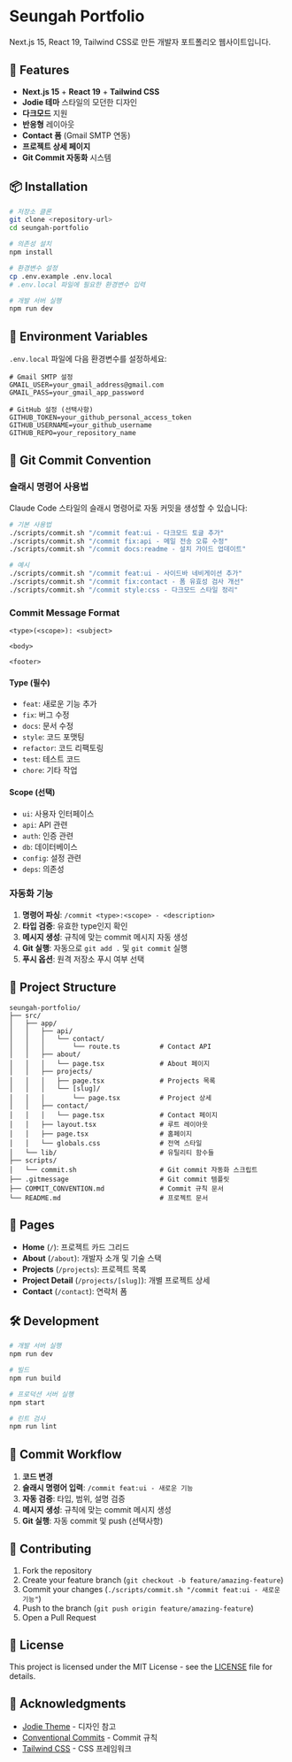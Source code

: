 # Seungah Portfolio

Next.js 15, React 19, Tailwind CSS로 만든 개발자 포트폴리오 웹사이트입니다.

## 🚀 Features

- **Next.js 15** + **React 19** + **Tailwind CSS**
- **Jodie 테마** 스타일의 모던한 디자인
- **다크모드** 지원
- **반응형** 레이아웃
- **Contact 폼** (Gmail SMTP 연동)
- **프로젝트 상세 페이지**
- **Git Commit 자동화** 시스템

## 📦 Installation

```bash
# 저장소 클론
git clone <repository-url>
cd seungah-portfolio

# 의존성 설치
npm install

# 환경변수 설정
cp .env.example .env.local
# .env.local 파일에 필요한 환경변수 입력

# 개발 서버 실행
npm run dev
```

## 🔧 Environment Variables

`.env.local` 파일에 다음 환경변수를 설정하세요:

```env
# Gmail SMTP 설정
GMAIL_USER=your_gmail_address@gmail.com
GMAIL_PASS=your_gmail_app_password

# GitHub 설정 (선택사항)
GITHUB_TOKEN=your_github_personal_access_token
GITHUB_USERNAME=your_github_username
GITHUB_REPO=your_repository_name
```

## 🎨 Git Commit Convention

### 슬래시 명령어 사용법

Claude Code 스타일의 슬래시 명령어로 자동 커밋을 생성할 수 있습니다:

```bash
# 기본 사용법
./scripts/commit.sh "/commit feat:ui - 다크모드 토글 추가"
./scripts/commit.sh "/commit fix:api - 메일 전송 오류 수정"
./scripts/commit.sh "/commit docs:readme - 설치 가이드 업데이트"

# 예시
./scripts/commit.sh "/commit feat:ui - 사이드바 네비게이션 추가"
./scripts/commit.sh "/commit fix:contact - 폼 유효성 검사 개선"
./scripts/commit.sh "/commit style:css - 다크모드 스타일 정리"
```

### Commit Message Format

```
<type>(<scope>): <subject>

<body>

<footer>
```

#### Type (필수)
- `feat`: 새로운 기능 추가
- `fix`: 버그 수정
- `docs`: 문서 수정
- `style`: 코드 포맷팅
- `refactor`: 코드 리팩토링
- `test`: 테스트 코드
- `chore`: 기타 작업

#### Scope (선택)
- `ui`: 사용자 인터페이스
- `api`: API 관련
- `auth`: 인증 관련
- `db`: 데이터베이스
- `config`: 설정 관련
- `deps`: 의존성

### 자동화 기능

1. **명령어 파싱**: `/commit <type>:<scope> - <description>`
2. **타입 검증**: 유효한 type인지 확인
3. **메시지 생성**: 규칙에 맞는 commit 메시지 자동 생성
4. **Git 실행**: 자동으로 `git add .` 및 `git commit` 실행
5. **푸시 옵션**: 원격 저장소 푸시 여부 선택

## 📁 Project Structure

```
seungah-portfolio/
├── src/
│   ├── app/
│   │   ├── api/
│   │   │   └── contact/
│   │   │       └── route.ts          # Contact API
│   │   ├── about/
│   │   │   └── page.tsx              # About 페이지
│   │   ├── projects/
│   │   │   ├── page.tsx              # Projects 목록
│   │   │   └── [slug]/
│   │   │       └── page.tsx          # Project 상세
│   │   ├── contact/
│   │   │   └── page.tsx              # Contact 페이지
│   │   ├── layout.tsx                # 루트 레이아웃
│   │   ├── page.tsx                  # 홈페이지
│   │   └── globals.css               # 전역 스타일
│   └── lib/                          # 유틸리티 함수들
├── scripts/
│   └── commit.sh                     # Git commit 자동화 스크립트
├── .gitmessage                       # Git commit 템플릿
├── COMMIT_CONVENTION.md              # Commit 규칙 문서
└── README.md                         # 프로젝트 문서
```

## 🎯 Pages

- **Home** (`/`): 프로젝트 카드 그리드
- **About** (`/about`): 개발자 소개 및 기술 스택
- **Projects** (`/projects`): 프로젝트 목록
- **Project Detail** (`/projects/[slug]`): 개별 프로젝트 상세
- **Contact** (`/contact`): 연락처 폼

## 🛠️ Development

```bash
# 개발 서버 실행
npm run dev

# 빌드
npm run build

# 프로덕션 서버 실행
npm start

# 린트 검사
npm run lint
```

## 📝 Commit Workflow

1. **코드 변경**
2. **슬래시 명령어 입력**: `/commit feat:ui - 새로운 기능`
3. **자동 검증**: 타입, 범위, 설명 검증
4. **메시지 생성**: 규칙에 맞는 commit 메시지 생성
5. **Git 실행**: 자동 commit 및 push (선택사항)

## 🤝 Contributing

1. Fork the repository
2. Create your feature branch (`git checkout -b feature/amazing-feature`)
3. Commit your changes (`./scripts/commit.sh "/commit feat:ui - 새로운 기능"`)
4. Push to the branch (`git push origin feature/amazing-feature`)
5. Open a Pull Request

## 📄 License

This project is licensed under the MIT License - see the [LICENSE](LICENSE) file for details.

## 🙏 Acknowledgments

- [Jodie Theme](https://github.com/LekoArts/gatsby-starter-portfolio-jodie) - 디자인 참고
- [Conventional Commits](https://www.conventionalcommits.org/) - Commit 규칙
- [Tailwind CSS](https://tailwindcss.com/) - CSS 프레임워크
